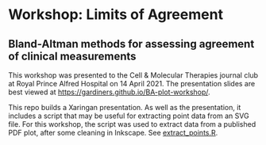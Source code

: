 # Workshop: Limits of Agreement

## Bland-Altman methods for assessing agreement of clinical measurements

<!-- badges: start -->

<!-- badges: end -->

This workshop was presented to the Cell & Molecular Therapies journal club at Royal Prince Alfred Hospital on 14 April 2021. The presentation slides are best viewed at <https://gardiners.github.io/BA-plot-workshop/>.

This repo builds a Xaringan presentation. As well as the presentation, it includes a script that may be useful for extracting point data from an SVG file. For this workshop, the script was used to extract data from a published PDF plot, after some cleaning in Inkscape. See [extract_points.R](extract_points.R).
